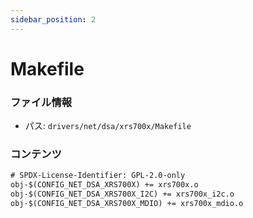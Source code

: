 ```yaml
---
sidebar_position: 2
---
```

# Makefile

### ファイル情報

- パス: `drivers/net/dsa/xrs700x/Makefile`

### コンテンツ

```txt
# SPDX-License-Identifier: GPL-2.0-only
obj-$(CONFIG_NET_DSA_XRS700X) += xrs700x.o
obj-$(CONFIG_NET_DSA_XRS700X_I2C) += xrs700x_i2c.o
obj-$(CONFIG_NET_DSA_XRS700X_MDIO) += xrs700x_mdio.o

```
